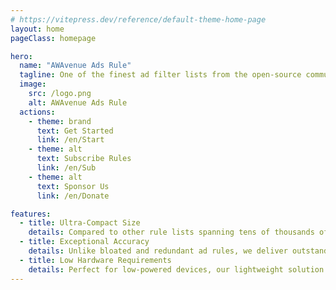 ```yaml
---
# https://vitepress.dev/reference/default-theme-home-page
layout: home
pageClass: homepage

hero:
  name: "AWAvenue Ads Rule"
  tagline: One of the finest ad filter lists from the open-source community, upstream for many excellent ad rules. Optimized for major ad-blocking and proxy tools.
  image:
    src: /logo.png
    alt: AWAvenue Ads Rule
  actions:
    - theme: brand
      text: Get Started
      link: /en/Start
    - theme: alt
      text: Subscribe Rules
      link: /en/Sub
    - theme: alt
      text: Sponsor Us
      link: /en/Donate

features:
  - title: Ultra-Compact Size
    details: Compared to other rule lists spanning tens of thousands of entries and megabytes in size, ours is meticulously optimized for minimal footprint.
  - title: Exceptional Accuracy
    details: Unlike bloated and redundant ad rules, we deliver outstanding blocking performance with precise targeting.
  - title: Low Hardware Requirements
    details: Perfect for low-powered devices, our lightweight solution meets most users’ filtering needs with ease.
---
```

